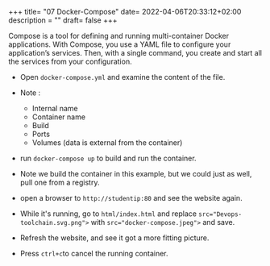 +++
title= "07 Docker-Compose"
date= 2022-04-06T20:33:12+02:00
description = ""
draft= false
+++

Compose is a tool for defining and running multi-container Docker applications. With Compose, you use a YAML file to configure your application’s services. Then, with a single command, you create and start all the services from your configuration.

- Open `docker-compose.yml` and examine the content of the file. 
- Note :
    - Internal name
    - Container name
    - Build
    - Ports
    - Volumes (data is external from the container)

- run `docker-compose up` to build and run the container.
- Note we build the container in this example, but we could just as well, pull one from a registry.
- open a browser to `http://studentip:80` and see the website again.
- While it's running, go to `html/index.html` and replace `src="Devops-toolchain.svg.png">` with `src="docker-compose.jpeg">` and save.
- Refresh the website, and see it got a more fitting picture.
- Press `ctrl+c`to cancel the running container.